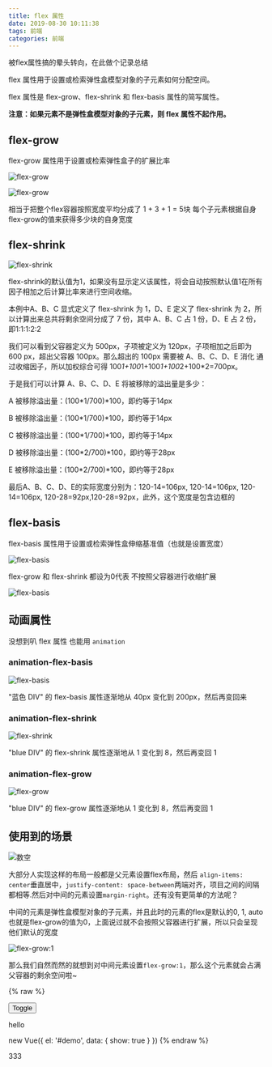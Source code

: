 ```yaml
---
title: flex 属性
date: 2019-08-30 10:11:38
tags: 前端
categories: 前端
---
```


被flex属性搞的晕头转向，在此做个记录总结

flex 属性用于设置或检索弹性盒模型对象的子元素如何分配空间。

flex 属性是 flex-grow、flex-shrink 和 flex-basis 属性的简写属性。

**注意：如果元素不是弹性盒模型对象的子元素，则 flex 属性不起作用。**

## flex-grow

flex-grow 属性用于设置或检索弹性盒子的扩展比率

![flex-grow](http://blog.panxiandiao.com/20190830152105.png)

![flex-grow](http://blog.panxiandiao.com/20190830152134.png)

相当于把整个flex容器按照宽度平均分成了 1 + 3 + 1 = 5块 每个子元素根据自身flex-grow的值来获得多少块的自身宽度

## flex-shrink

![flex-shrink](http://blog.panxiandiao.com/20190830172621.png)

flex-shrink的默认值为1，如果没有显示定义该属性，将会自动按照默认值1在所有因子相加之后计算比率来进行空间收缩。

本例中A、B、C 显式定义了 flex-shrink 为 1，D、E 定义了 flex-shrink 为 2，所以计算出来总共将剩余空间分成了 7 份，其中 A、B、C 占 1 份，D、E 占 2 份，即1:1:1:2:2

我们可以看到父容器定义为 500px，子项被定义为 120px，子项相加之后即为 600 px，超出父容器 100px。那么超出的 100px 需要被 A、B、C、D、E 消化 通过收缩因子，所以加权综合可得 100*1+100*1+100*1+100*2+100*2=700px。

于是我们可以计算 A、B、C、D、E 将被移除的溢出量是多少：

A 被移除溢出量：(100*1/700)*100，即约等于14px

B 被移除溢出量：(100*1/700)*100，即约等于14px

C 被移除溢出量：(100*1/700)*100，即约等于14px

D 被移除溢出量：(100*2/700)*100，即约等于28px

E 被移除溢出量：(100*2/700)*100，即约等于28px

最后A、B、C、D、E的实际宽度分别为：120-14=106px, 120-14=106px, 120-14=106px, 120-28=92px,120-28=92px，此外，这个宽度是包含边框的

## flex-basis

flex-basis 属性用于设置或检索弹性盒伸缩基准值（也就是设置宽度）

![flex-basis](http://blog.panxiandiao.com/20190831103819.png)

flex-grow 和 flex-shrink 都设为0代表 不按照父容器进行收缩扩展

![flex-basis](http://blog.panxiandiao.com/20190831110734.png)

## 动画属性

没想到叭 flex 属性 也能用 `animation`

### animation-flex-basis

![flex-basis](http://blog.panxiandiao.com/20190901213817.png)

"蓝色 DIV" 的 flex-basis 属性逐渐地从 40px 变化到 200px，然后再变回来

### animation-flex-shrink

![flex-shrink](http://blog.panxiandiao.com/20190901215219.png)

"blue DIV" 的 flex-shrink 属性逐渐地从 1 变化到 8，然后再变回 1

### animation-flex-grow

![flex-grow](http://blog.panxiandiao.com/20190901215411.png)

"blue DIV" 的 flex-grow 属性逐渐地从 1 变化到 8，然后再变回 1

## 使用到的场景

![数空](http://blog.panxiandiao.com/20190901215624.png)

大部分人实现这样的布局一般都是父元素设置flex布局，然后    `align-items: center`垂直居中，`justify-content: space-between`两端对齐，项目之间的间隔都相等.然后对中间的元素设置`margin-right`。还有没有更简单的方法呢？

中间的元素是弹性盒模型对象的子元素，并且此时的元素的flex是默认的0, 1, auto 也就是flex-grow的值为0，上面说过就不会按照父容器进行扩展，所以只会呈现他们默认的宽度

![flex-grow:1](http://blog.panxiandiao.com/20190902213427.png)

那么我们自然而然的就想到对中间元素设置`flex-grow:1`，那么这个元素就会占满父容器的剩余空间啦~

{% raw %}
<div id="demo">
  <button v-on:click="show = !show">
    Toggle
  </button>
  <transition name="demo-transition">
    <p v-if="show">hello</p>
  </transition>
</div>
<script>
<script src="https://cdn.jsdelivr.net/npm/vue"></script>
new Vue({
  el: '#demo',
  data: {
    show: true
  }
})
</script>
<style>
.demo-transition-enter-active, .demo-transition-leave-active {
  transition: opacity .5s
}
.demo-transition-enter, .demo-transition-leave-to {
  opacity: 0
}
</style>
{% endraw %}

333